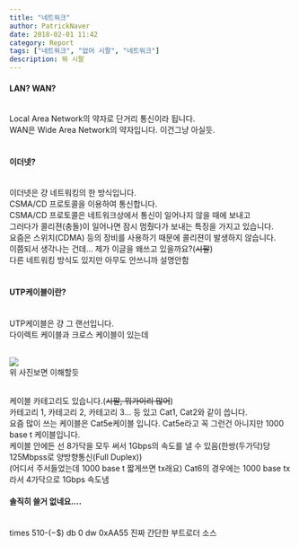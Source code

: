```yaml
---
title: "네트워크"
author: PatrickNaver
date: 2018-02-01 11:42
category: Report
tags: ["네트워크", "없어 시팔", "네트워크"]
description: 뭐 시팔
---
```


#### LAN? WAN?<br><br>

Local Area Network의 약자로 단거리 통신이라 됩니다.<br>
WAN은 Wide Area Network의 약자입니다. 이건그냥 아실듯.<br><br>

#### 이더넷? <br><br>

이더넷은 걍 네트워킹의 한 방식입니다.<br>
CSMA/CD 프로토콜을 이용하여 통신합니다.<br>
CSMA/CD 프로토콜은 네트워크상에서 통신이 일어나지 않을 때에 보내고<br>
그러다가 콜리젼(충돌)이 일어나면 잠시 멈췄다가 보내는 특징을 가지고 있습니다.<br>
요즘은 스위치(CDMA) 등의 장비를 사용하기 때문에 콜리젼이 발생하지 않습니다.</br>
이쯤되서 생각나는 건데... 제가 이글을 왜쓰고 있을까요?(<del>시팔</del>)<br>
다른 네트워킹 방식도 있지만 아무도 안쓰니까 설명안함<br><br>

#### UTP케이블이란?<br><br>

UTP케이블은 걍 그 랜선입니다.<br>
다이렉트 케이블과 크로스 케이블이 있는데<br><br>

<img src="http://blogfiles11.naver.net/20151209_180/wun2003_1449665913446uojzX_JPEG/DirectCrossCable.jpg"><br>
위 사진보면 이해할듯<br><br>

케이블 카테고리도 있습니다.(<del>시팔, 뭐가이리 많어</del>)<br>
카테고리 1, 카테고리 2, 카테고리 3...  등 있고 Cat1, Cat2와 같이 씁니다.<br>
요즘 많이 쓰는 케이블은 Cat5e케이블 입니다. Cat5e라고 꼭 그런건 아니지만 1000 base t 케이블입니다.<br>
케이블 안에든 선 8가닥을 모두 써서 1Gbps의 속도를 낼 수 있음(한쌍(두가닥)당 125Mbpss로 양방향통신(Full Duplex))<br>
(어디서 주서들었는데 1000 base t 짧게쓰면 tx래요)
Cat6의 경우에는 1000 base tx라서 4가닥으로 1Gbps 속도냄

#### 솔직히 쓸거 없네요....<br><br>

times 510-($-$$) db 0
dw 0xAA55 
진짜 간단한 부트로더 소스 
